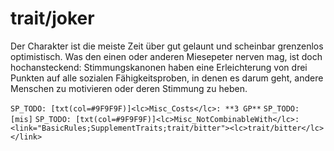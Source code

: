 # trait/joker

Der Charakter ist die meiste Zeit über gut gelaunt und scheinbar grenzenlos optimistisch. Was den einen oder anderen Miesepeter nerven mag, ist doch hochansteckend: Stimmungskanonen haben eine Erleichterung von drei Punkten auf alle sozialen Fähigkeitsproben, in denen es darum geht, andere Menschen zu motivieren oder deren Stimmung zu heben.

`SP_TODO: [txt(col=#9F9F9F)]<lc>Misc_Costs</lc>: **3 GP**`
`SP_TODO: [mis]`
`SP_TODO: [txt(col=#9F9F9F)]<lc>Misc_NotCombinableWith</lc>: <link="BasicRules;SupplementTraits;trait/bitter"><lc>trait/bitter</lc></link>`